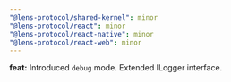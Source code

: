```yaml
---
"@lens-protocol/shared-kernel": minor
"@lens-protocol/react": minor
"@lens-protocol/react-native": minor
"@lens-protocol/react-web": minor
---
```


**feat:** Introduced `debug` mode. Extended ILogger interface.
